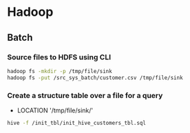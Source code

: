 # Hadoop

## Batch
### Source files to HDFS using CLI
```sh
hadoop fs -mkdir -p /tmp/file/sink
hadoop fs -put /src_sys_batch/customer.csv /tmp/file/sink
```
### Create a structure table over a file for a query
- LOCATION '/tmp/file/sink/'
```sh
hive -f /init_tbl/init_hive_customers_tbl.sql
```
